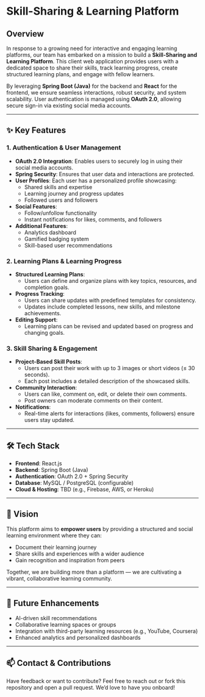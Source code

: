 # Skill-Sharing & Learning Platform

## Overview

In response to a growing need for interactive and engaging learning platforms, our team has embarked on a mission to build a **Skill-Sharing and Learning Platform**. This client web application provides users with a dedicated space to share their skills, track learning progress, create structured learning plans, and engage with fellow learners.

By leveraging **Spring Boot (Java)** for the backend and **React** for the frontend, we ensure seamless interactions, robust security, and system scalability. User authentication is managed using **OAuth 2.0**, allowing secure sign-in via existing social media accounts.

---

## ✨ Key Features

### 1. Authentication & User Management
- **OAuth 2.0 Integration**: Enables users to securely log in using their social media accounts.
- **Spring Security**: Ensures that user data and interactions are protected.
- **User Profiles**: Each user has a personalized profile showcasing:
  - Shared skills and expertise
  - Learning journey and progress updates
  - Followed users and followers
- **Social Features**:
  - Follow/unfollow functionality
  - Instant notifications for likes, comments, and followers
- **Additional Features**:
  - Analytics dashboard
  - Gamified badging system
  - Skill-based user recommendations

### 2. Learning Plans & Learning Progress
- **Structured Learning Plans**:
  - Users can define and organize plans with key topics, resources, and completion goals.
- **Progress Tracking**:
  - Users can share updates with predefined templates for consistency.
  - Updates include completed lessons, new skills, and milestone achievements.
- **Editing Support**:
  - Learning plans can be revised and updated based on progress and changing goals.

### 3. Skill Sharing & Engagement
- **Project-Based Skill Posts**:
  - Users can post their work with up to 3 images or short videos (≤ 30 seconds).
  - Each post includes a detailed description of the showcased skills.
- **Community Interaction**:
  - Users can like, comment on, edit, or delete their own comments.
  - Post owners can moderate comments on their content.
- **Notifications**:
  - Real-time alerts for interactions (likes, comments, followers) ensure users stay updated.

---

## 🛠 Tech Stack

- **Frontend**: React.js
- **Backend**: Spring Boot (Java)
- **Authentication**: OAuth 2.0 + Spring Security
- **Database**: MySQL / PostgreSQL (configurable)
- **Cloud & Hosting**: TBD (e.g., Firebase, AWS, or Heroku)

---

## 🚀 Vision

This platform aims to **empower users** by providing a structured and social learning environment where they can:

- Document their learning journey
- Share skills and experiences with a wider audience
- Gain recognition and inspiration from peers

Together, we are building more than a platform — we are cultivating a vibrant, collaborative learning community.

---

## 📌 Future Enhancements

- AI-driven skill recommendations
- Collaborative learning spaces or groups
- Integration with third-party learning resources (e.g., YouTube, Coursera)
- Enhanced analytics and personalized dashboards

---

## 📫 Contact & Contributions

Have feedback or want to contribute? Feel free to reach out or fork this repository and open a pull request. We’d love to have you onboard!

